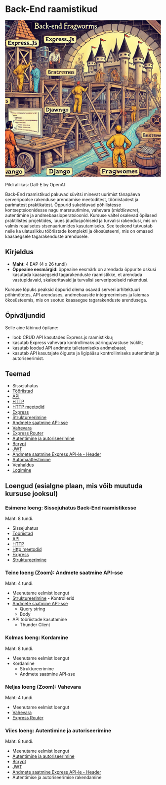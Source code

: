 # Back-End raamistikud

![Back-End raamistikud](Back-End-Frameworks.webp)

Pildi allikas: Dall-E by OpenAI

Back-End raamistikud pakuvad süvitsi minevat uurimist tänapäeva serveripoolse rakenduse arendamise meetoditest, tööriistadest ja parimatest praktikatest. Õppurid sukelduvad põhilistesse kontseptsioonidesse nagu marsruutimine, vahevara (_middleware_), autentimine ja andmebaasioperatsioonid. Kursuse vältel osalevad õpilased praktilistes projektides, luues jõudluspõhiseid ja turvalisi rakendusi, mis on valmis reaalsetes stsenaariumides kasutamiseks. See teekond tutvustab neile ka ulatuslikku tööriistade komplekti ja ökosüsteemi, mis on omased kaasaegsele tagarakenduste arendusele.

## Kirjeldus

- **Maht**: 4 EAP (4 x 26 tundi)
- **Õppeaine eesmärgid**: õppeaine eesmärk on arendada õppurite oskusi kasutada kaasaegseid tagarakenduste raamistikke, et arendada vastupidavaid, skaleeritavaid ja turvalisi serveripoolseid rakendusi.

Kursuse lõpuks peaksid õppurid olema osavad serveri arhitektuuri põhimõtetes, API arenduses, andmebaaside integreerimises ja laiemas ökosüsteemis, mis on seotud kaasaegse tagarakenduste arendusega.

## Õpiväljundid

Selle aine läbinud õpilane:

- loob CRUD API kasutades Express.js raamistikku;
- kasutab Express vahevara kontrollimaks päringu/vastuse tsüklit;
- kasutab loodud API andmete talletamiseks andmebaasi;
- kasutab API kasutajate õiguste ja ligipääsu kontrollimiseks autentimist ja autoriseerimist.

## Teemad

- Sissejuhatus
- [Tööriistad](./Topics/Tools/README.md)
- [API](./Topics/API/README.md)
- [HTTP](./Topics/HTTP/README.md)
- [HTTP meetodid](./Topics/HTTP-Methods/README.md)
- [Express](./Topics/Express/README.md)
- [Struktureerimine](./Topics/Structuring/README.md)
- [Andmete saatmine API-sse](./Topics/Sending-Data-To-Express/README.md)
- [Vahevara](./Topics/Middleware/README.md)
- [Express Router](./Topics/Routes/README.md)
- [Autentimine ja autoriseerimine](./Topics/Auth/README.md)
- [Bcrypt](./Topics/Bcrypt/README.md)
- [JWT](./Topics/JWT/README.md)
- [Andmete saatmine Express API-le - Header](./Topics/Sending-Data-To-Express/README.md#header)
- [Automaattestimine](./Topics/Testing-Node-API/README.md)
- [Veahaldus](./Topics/Error-Handling/README.md)
- [Logimine](./Topics/Logging/README.md)

## Loengud (esialgne plaan, mis võib muutuda kursuse jooksul)

### Esimene loeng: Sissejuhatus Back-End raamistikesse

Maht: 8 tundi.

- Sissejuhatus
- [Tööriistad](./Topics/Tools/README.md)
- [API](./Topics/API/README.md)
- [HTTP](./Topics/HTTP/README.md)
- [Http meetodid](./Topics/HTTP-Methods/README.md)
- [Express](./Topics/Express/README.md)
- [Struktureerimine](./Topics/Structuring/README.md)

### Teine loeng (Zoom): Andmete saatmine API-sse

Maht: 4 tundi.

- Meenutame eelmist loengut
- [Struktureerimine](./Topics/Structuring/README.md) - Kontrollerid
- [Andmete saatmine API-sse](./Topics/Sending-Data-To-Express/README.md)
  - Query string
  - Body
- API tööriistade kasutamine
  - Thunder Client

### Kolmas loeng: Kordamine

Maht: 8 tundi.

- Meenutame eelmist loengut
- Kordamine
  - Struktureerimine
  - Andmete saatmine API-sse

### Neljas loeng (Zoom): Vahevara

Maht: 4 tundi.

- Meenutame eelmist loengut
- [Vahevara](./Topics/Middleware/README.md)
- [Express Router](./Topics/Routes/README.md)

### Viies loeng: Autentimine ja autoriseerimine

Maht: 8 tundi.

- Meenutame eelmist loengut
- [Autentimine ja autoriseerimine](./Topics/Auth/README.md)
- [Bcrypt](./Topics/Bcrypt/README.md)
- [JWT](./Topics/JWT/README.md)
- [Andmete saatmine Express API-le - Header](./Topics/Sending-Data-To-Express/README.md#header)
- Autentimise ja autoriseerimise rakendamine
